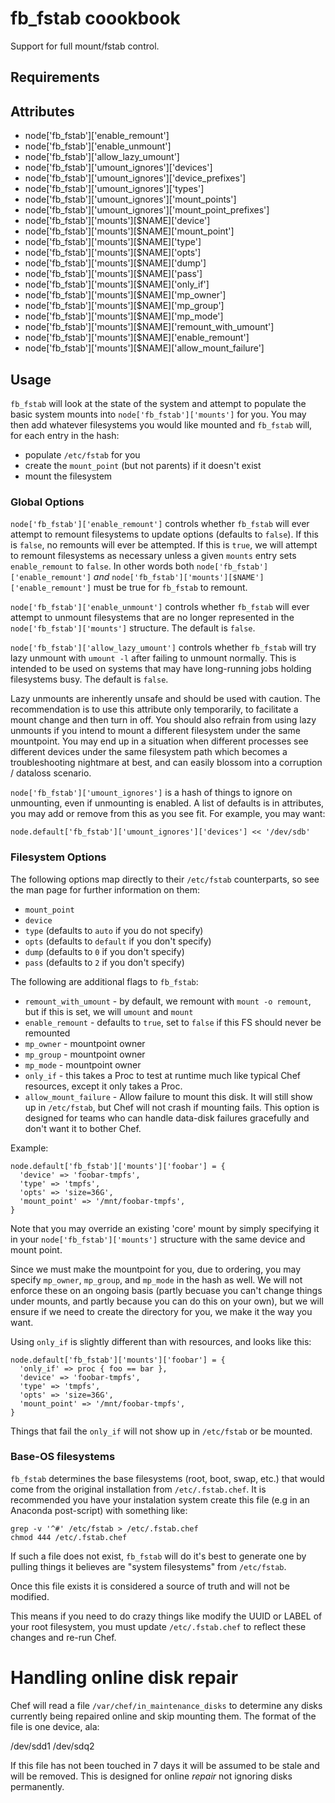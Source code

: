 fb_fstab coookbook
============
Support for full mount/fstab control.

Requirements
------------

Attributes
----------
* node['fb_fstab']['enable_remount']
* node['fb_fstab']['enable_unmount']
* node['fb_fstab']['allow_lazy_umount']
* node['fb_fstab']['umount_ignores']['devices']
* node['fb_fstab']['umount_ignores']['device_prefixes']
* node['fb_fstab']['umount_ignores']['types']
* node['fb_fstab']['umount_ignores']['mount_points']
* node['fb_fstab']['umount_ignores']['mount_point_prefixes']
* node['fb_fstab']['mounts'][$NAME]['device']
* node['fb_fstab']['mounts'][$NAME]['mount_point']
* node['fb_fstab']['mounts'][$NAME]['type']
* node['fb_fstab']['mounts'][$NAME]['opts']
* node['fb_fstab']['mounts'][$NAME]['dump']
* node['fb_fstab']['mounts'][$NAME]['pass']
* node['fb_fstab']['mounts'][$NAME]['only_if']
* node['fb_fstab']['mounts'][$NAME]['mp_owner']
* node['fb_fstab']['mounts'][$NAME]['mp_group']
* node['fb_fstab']['mounts'][$NAME]['mp_mode']
* node['fb_fstab']['mounts'][$NAME]['remount_with_umount']
* node['fb_fstab']['mounts'][$NAME]['enable_remount']
* node['fb_fstab']['mounts'][$NAME]['allow_mount_failure']

Usage
-----
`fb_fstab` will look at the state of the system and attempt to populate the
basic system mounts into `node['fb_fstab']['mounts']` for you. You may then
add whatever filesystems you would like mounted and `fb_fstab` will, for each
entry in the hash:
* populate `/etc/fstab` for you
* create the `mount_point` (but not parents) if it doesn't exist
* mount the filesystem

### Global Options

`node['fb_fstab']['enable_remount']` controls whether `fb_fstab` will ever
attempt to remount filesystems to update options (defaults to `false`). If this
is `false`, no remounts will ever be attempted. If this is `true`, we will
attempt to remount filesystems as necessary unless a given `mounts` entry sets
`enable_remount` to `false`. In other words both
`node['fb_fstab']['enable_remount']` *and*
`node['fb_fstab']['mounts'][$NAME']['enable_remount']` must be true for
`fb_fstab` to remount.

`node['fb_fstab']['enable_unmount']` controls whether `fb_fstab` will
ever attempt to unmount filesystems that are no longer represented in
the `node['fb_fstab']['mounts']` structure. The default is `false`.

`node['fb_fstab']['allow_lazy_umount']` controls whether `fb_fstab` will try
lazy unmount with `umount -l` after failing to unmount normally. This is
intended to be used on systems that may have long-running jobs holding
filesystems busy. The default is `false`.

Lazy unmounts are inherently unsafe and should be used with caution. The
recommendation is to use this attribute only temporarily, to facilitate a mount
change and then turn in off. You should also refrain from using lazy unmounts
if you intend to mount a different filesystem under the same mountpoint. You
may end up in a situation when different processes see different devices
under the same filesystem path which becomes a troubleshooting nightmare at
best, and can easily blossom into a corruption / dataloss scenario.

`node['fb_fstab']['umount_ignores']` is a hash of things to ignore
on unmounting, even if unmounting is enabled. A list of defaults is in
attributes, you may add or remove from this as you see fit. For example, you
may want:

    node.default['fb_fstab']['umount_ignores']['devices'] << '/dev/sdb'

### Filesystem Options
The following options map directly to their `/etc/fstab` counterparts, so see
the man page for further information on them:
  * `mount_point`
  * `device`
  * `type` (defaults to `auto` if you do not specify)
  * `opts` (defaults to `default` if you don't specify)
  * `dump` (defaults to `0` if you don't specify)
  * `pass` (defaults to `2` if you don't specify)

The following are additional flags to `fb_fstab`:
  * `remount_with_umount` - by default, we remount with `mount -o remount`, but
                            if this is set, we will `umount` and `mount`
  * `enable_remount` - defaults to `true`, set to `false` if this FS should
                       never be remounted
  * `mp_owner` - mountpoint owner
  * `mp_group` - mountpoint owner
  * `mp_mode` - mountpoint owner
  * `only_if` - this takes a Proc to test at runtime much like typical
                Chef resources, except it only takes a Proc.
  * `allow_mount_failure` - Allow failure to mount this disk. It will still
    show up in `/etc/fstab`, but Chef will not crash if mounting fails. This
    option is designed for teams who can handle data-disk failures gracefully
    and don't want it to bother Chef.

Example:

    node.default['fb_fstab']['mounts']['foobar'] = {
      'device' => 'foobar-tmpfs',
      'type' => 'tmpfs',
      'opts' => 'size=36G',
      'mount_point' => '/mnt/foobar-tmpfs',
    }

Note that you may override an existing 'core' mount by simply specifying
it in your `node['fb_fstab']['mounts']` structure with the same device
and mount point.

Since we must make the mountpoint for you, due to ordering, you may specify
`mp_owner`, `mp_group`, and `mp_mode` in the hash as well. We will not enforce
these on an ongoing basis (partly becuase you can't change things under mounts,
and partly because you can do this on your own), but we will ensure if we
need to create the directory for you, we make it the way you want.

Using `only_if` is slightly different than with resources, and looks like this:

    node.default['fb_fstab']['mounts']['foobar'] = {
      'only_if' => proc { foo == bar },
      'device' => 'foobar-tmpfs',
      'type' => 'tmpfs',
      'opts' => 'size=36G',
      'mount_point' => '/mnt/foobar-tmpfs',
    }

Things that fail the `only_if` will not show up in `/etc/fstab` or be mounted.

### Base-OS filesystems
`fb_fstab` determines the base filesystems (root, boot, swap, etc.) that would
come from the original installation from `/etc/.fstab.chef`. It is recommended
you have your instalation system create this file (e.g in an Anaconda
post-script) with something like:

    grep -v '^#' /etc/fstab > /etc/.fstab.chef
    chmod 444 /etc/.fstab.chef

If such a file does not exist, `fb_fstab` will do it's best to generate one by
pulling things it believes are "system filesystems" from `/etc/fstab`.

Once this file exists it is considered a source of truth and will not be
modified.

This means if you need to do crazy things like modify the UUID or LABEL of your
root filesystem, you must update `/etc/.fstab.chef` to reflect these changes and
re-run Chef.

# Handling online disk repair
Chef will read a file `/var/chef/in_maintenance_disks` to determine any disks
currently being repaired online and skip mounting them. The format of the file
is one device, ala:

  /dev/sdd1
  /dev/sdq2

If this file has not been touched in 7 days it will be assumed to be stale and
will be removed. This is designed for online _repair_ not ignoring disks
permanently.

